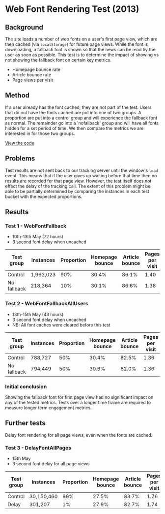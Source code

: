 # Web Font Rendering Test (2013)

## Background

The site loads a number of web fonts on a user's first page view, which are then cached (via `localStorage`) for future page views. While the font is downloading, a fallback font is shown so that the news can be read by the user as soon as possible. This test is to determine the impact of showing vs not showing the fallback font on certain key metrics.

* Homepage bounce rate
* Article bounce rate
* Page views per visit

## Method

If a user already has the font cached, they are not part of the test. Users that do not have the fonts cached are put into one of two groups. A proportion are put into a control group and will experience the fallback font as normal. The remainder go into a 'nofallback' group and will have all fonts hidden for a set period of time. We then compare the metrics we are interested in for those two groups.

[View the code](https://github.com/guardian/frontend/blob/84cfb8da0cf921f08cbc6184102342e563c65b0b/common/app/views/fragments/commonJavaScriptSetup.scala.html#L75)

## Problems

Test results are not sent back to our tracking server until the window's `load` event. This means that if the user gives up waiting before that time then no results are recorded for that page view. However, the test itself does not effect the delay of the tracking call. The extent of this problem might be able to be partially determined by comparing the instances in each test bucket with the expected proportions.

## Results

### Test 1 - WebFontFallback

* 10th-13th May (72 hours)
* 3 second font delay when uncached

| Test group | Instances |  Proportion | Homepage bounce | Article bounce | Pages per visit | 
| ---------- | --------- | ----------  | --------------- | -------------- | --------------- |
| Control    | 1,962,023 | 90%         | 30.4%           | 86.1%          | 1.40            |
| No fallback| 218,364   | 10%         | 30.1%           | 86.6%          | 1.38            |

### Test 2 - WebFontFallbackAllUsers

* 13th-15th May (43 hours)
* 3 second font delay when uncached
* NB: All font caches were cleared before this test

| Test group | Instances | Proportion | Homepage bounce | Article bounce | Pages per visit | 
| ---------- | --------- | ---------- | --------------- | -------------- | --------------- |
| Control    | 788,727   | 50%        | 30.4%           | 82.5%          | 1.36            |
| No fallback| 794,449   | 50%        | 30.6%           | 82.0%          | 1.36            |


### Initial conclusion

Showing the fallback font for first page view had no significant impact on any of the tested metrics. Tests over a longer time frame are required to measure longer term engagement metrics.

## Further tests

Delay font rendering for all page views, even when the fonts are cached.

### Test 3 - DelayFontAllPages

* 15th May
* 3 second font delay for all page views

| Test group | Instances   | Proportion | Homepage bounce | Article bounce | Pages per visit | 
| ---------- | ----------- | ---------- | --------------- | -------------- | --------------- |
| Control    | 30,150,460  | 99%        | 27.5%           | 83.7%          | 1.76            |
| Delay      | 301,207     | 1%         | 27.9%           | 82.7%          | 1.74            |
